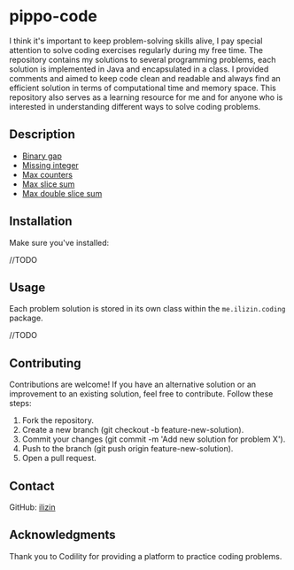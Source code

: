 # pippo-code

I think it's important to keep problem-solving skills alive, I pay special attention to solve coding exercises regularly during my free time.
The repository contains my solutions to several programming problems, each solution is implemented in Java and encapsulated in a class.
I provided comments and aimed to keep code clean and readable and always find an efficient solution in terms of computational time and memory space.
This repository also serves as a learning resource for me and for anyone who is interested in understanding different ways to solve coding problems.

## Description

* [Binary gap](./src/site/BinaryGap.md)
* [Missing integer](./src/site/MissingInteger.md)
* [Max counters](./src/site/MaxCounters.md)
* [Max slice sum](./src/site/MaxSliceSum.md)
* [Max double slice sum](./src/site/MaxDoubleSliceSum.md)

## Installation

Make sure you've installed:

//TODO

## Usage

Each problem solution is stored in its own class within the `me.ilizin.coding` package. 

//TODO

## Contributing

Contributions are welcome! If you have an alternative solution or an improvement to an existing solution, feel free to contribute. Follow these steps:

1. Fork the repository.
2. Create a new branch (git checkout -b feature-new-solution).
3. Commit your changes (git commit -m 'Add new solution for problem X').
4. Push to the branch (git push origin feature-new-solution).
5. Open a pull request.

## Contact

GitHub: [ilizin](https://github.com/ilizin)

## Acknowledgments

Thank you to Codility for providing a platform to practice coding problems.
